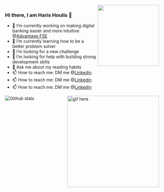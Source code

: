 <img align='right' src="https://media.giphy.com/media/M9gbBd9nbDrOTu1Mqx/giphy.gif" width="200">

### Hi there, I am Haris Houlis 👋

- 🔭 I’m currently working on making digital banking easier and more intuitive @[Advantage FSE](https://github.com/advantagefse)
- 🌱 I’m currently learning how to be a better problem solver
- 👯 I’m looking for a new challenge
- 🤔 I’m looking for help with building strong development skills
- 💬 Ask me about my reading habits
- 📫 How to reach me: DM me @[Linkedin](https://www.linkedin.com/in/haris1331/)
- 📫 How to reach me: DM me @[Linkedin](https://www.linkedin.com/in/haris1331/)
- 📫 How to reach me: DM me @[Linkedin](https://www.linkedin.com/in/haris1331/)

![Github stats](https://github-readme-stats.vercel.app/api?username=charis1331&show_icons=true&hide_border=true)<img src="https://github.com/Charis1331/Charis1331/blob/master/video.gif" width="300" height="300" align='right' alt="gif here"/>
